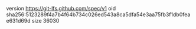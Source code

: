 version https://git-lfs.github.com/spec/v1
oid sha256:5123289f4a7b4f64b734c026ed543a8ca5dfa54e3aa75fb3f1db0feae631d69d
size 36030
